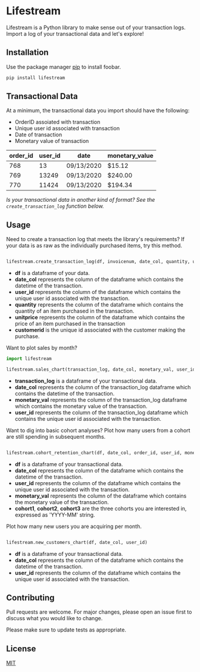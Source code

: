 # Lifestream

Lifestream is a Python library to make sense out of your transaction logs. Import a log of your transactional data and let's explore! 

## Installation

Use the package manager [pip](https://pip.pypa.io/en/stable/) to install foobar.

```bash
pip install lifestream
```
## Transactional Data 
At a minimum, the transactional data you import should have the following: 

* OrderID assoiated with transaction
* Unique user id associated with transaction
* Date of transaction
* Monetary value of transaction


| order_id | user_id | date       | monetary_value |
|----------|---------|------------|----------------|
| 768      | 13      | 09/13/2020 | $15.12        |
| 769      | 13249   | 09/13/2020 | $240.00        |
| 770      | 11424   | 09/13/2020 | $194.34        |

*Is your transactional data in another kind of format? See the `create_transaction_log` function below.*

## Usage
Need to create a transaction log that meets the library's requirements? If your data is as raw as the individually purchased items, try this method.

```python

lifestream.create_transaction_log(df, invoicenum, date_col, quantity, unitprice, customerid)
```
* **df** is a dataframe of your  data.
* **date_col** represents the column of the dataframe which contains the datetime of the transaction.
* **user_id** represents the column of the dataframe which contains the unique user id associated with the transaction. 
* **quantity** represents the column of the dataframe which contains the quantity of an item purchased in the transaction.
* **unitprice** represents the column of the dataframe which contains the price of an item purchased in the transaction
* **customerid** is the unique id associated with the customer making the purchase.


Want to plot sales by month?
```python
import lifestream

lifestream.sales_chart(transaction_log, date_col, monetary_val, user_id)
```
* **transaction_log** is a dataframe of your transactional data.
* **date_col** represents the column of the transaction_log dataframe which contains the datetime of the transaction.
* **monetary_val** represents the column of the transaction_log dataframe which contains the monetary value of the transaction. 
* **user_id** represents the column of the transaction_log dataframe which contains the unique user id associated with the transaction. 

Want to dig into basic cohort analyses? Plot how many users from a cohort are still spending in subsequent months.
```python

lifestream.cohort_retention_chart(df, date_col, order_id, user_id, monetary_val, cohort1, cohort2, cohort3)
```
* **df** is a dataframe of your transactional data.
* **date_col** represents the column of the dataframe which contains the datetime of the transaction.
* **user_id** represents the column of the dataframe which contains the unique user id associated with the transaction. 
* **monetary_val** represents the column of the dataframe which contains the monetary value of the transaction. 
* **cohort1**, **cohort2**, **cohort3** are the three cohorts you are interested in, expressed as 'YYYY-MM' string.

Plot how many new users you are acquiring per month.

```python

lifestream.new_customers_chart(df, date_col, user_id)
```
* **df** is a dataframe of your transactional data.
* **date_col** represents the column of the dataframe which contains the datetime of the transaction.
* **user_id** represents the column of the dataframe which contains the unique user id associated with the transaction. 

## Contributing
Pull requests are welcome. For major changes, please open an issue first to discuss what you would like to change.

Please make sure to update tests as appropriate.

## License
[MIT](https://choosealicense.com/licenses/mit/)
